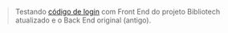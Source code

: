 > Testando [código de login](https://github.com/ky00fu/senai/tree/main/2des/fullstack/login) com Front End do projeto Bibliotech atualizado e o Back End original (antigo).